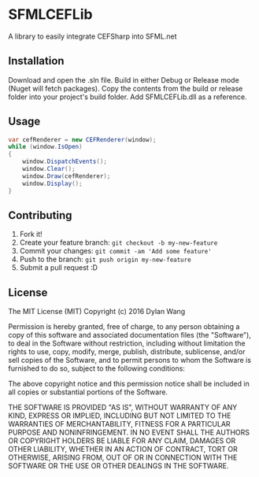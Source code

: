 # SFMLCEFLib
A library to easily integrate CEFSharp into SFML.net
## Installation
Download and open the .sln file. Build in either Debug or Release mode (Nuget will fetch packages). Copy the contents from the build or release folder into your project's build folder. Add SFMLCEFLib.dll as a reference.
## Usage
```C#
var cefRenderer = new CEFRenderer(window);
while (window.IsOpen)
{
	window.DispatchEvents();
	window.Clear();
	window.Draw(cefRenderer);
	window.Display();
}
```
## Contributing
1. Fork it!
2. Create your feature branch: `git checkout -b my-new-feature`
3. Commit your changes: `git commit -am 'Add some feature'`
4. Push to the branch: `git push origin my-new-feature`
5. Submit a pull request :D

## License
The MIT License (MIT)
Copyright (c) 2016 Dylan Wang

Permission is hereby granted, free of charge, to any person obtaining a copy of this software and associated documentation files (the "Software"), to deal in the Software without restriction, including without limitation the rights to use, copy, modify, merge, publish, distribute, sublicense, and/or sell copies of the Software, and to permit persons to whom the Software is furnished to do so, subject to the following conditions:

The above copyright notice and this permission notice shall be included in all copies or substantial portions of the Software.

THE SOFTWARE IS PROVIDED "AS IS", WITHOUT WARRANTY OF ANY KIND, EXPRESS OR IMPLIED, INCLUDING BUT NOT LIMITED TO THE WARRANTIES OF MERCHANTABILITY, FITNESS FOR A PARTICULAR PURPOSE AND NONINFRINGEMENT. IN NO EVENT SHALL THE AUTHORS OR COPYRIGHT HOLDERS BE LIABLE FOR ANY CLAIM, DAMAGES OR OTHER LIABILITY, WHETHER IN AN ACTION OF CONTRACT, TORT OR OTHERWISE, ARISING FROM, OUT OF OR IN CONNECTION WITH THE SOFTWARE OR THE USE OR OTHER DEALINGS IN THE SOFTWARE.